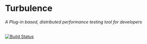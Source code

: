 # Turbulence
###### A Plug-in based, distributed performance testing tool for developers

[![Build Status](https://travis-ci.org/njenan/turbulence.svg?branch=master)](https://travis-ci.org/njenan/turbulence)
